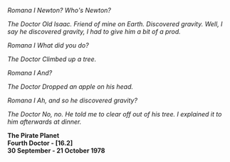_Romana I_ _Newton? Who's Newton?_

_The Doctor_ _Old Isaac. Friend of mine on Earth. Discovered gravity. Well, I say he discovered gravity, I had to give him a bit of a prod._

_Romana I_ _What did you do?_

_The Doctor_ _Climbed up a tree._

_Romana I_ _And?_

_The Doctor_ _Dropped an apple on his head._

_Romana I_ _Ah, and so he discovered gravity?_

_The Doctor_ _No, no. He told me to clear off out of his tree. I explained it to him afterwards at dinner._

**The Pirate Planet  
Fourth Doctor - [16.2]  
30 September - 21 October 1978**